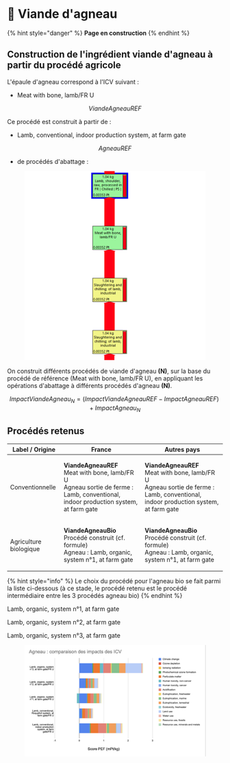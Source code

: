 # 🐑 Viande d'agneau



{% hint style="danger" %}
**Page en construction**
{% endhint %}

## Construction de l'ingrédient viande d'agneau à partir du procédé agricole

L'épaule d'agneau correspond à l'ICV suivant :&#x20;

* Meat with bone, lamb/FR U

$$
ViandeAgneauREF
$$

Ce procédé est construit à partir de :&#x20;

* Lamb, conventional, indoor production system, at farm gate

$$
AgneauREF
$$

* de procédés d'abattage :&#x20;

<figure><img src="../../.gitbook/assets/agneau 1.png" alt=""><figcaption></figcaption></figure>

On construit différents procédés de viande d'agneau **(N)**, sur la base du procédé de référence (Meat with bone, lamb/FR U), en appliquant les opérations d'abattage à différents procédés d'agneau **(N)**.

$$
ImpactViandeAgneau_N = (ImpactViandeAgneauREF - ImpactAgneauREF )+ImpactAgneau_N
$$



## Procédés retenus

| Label / Origine        | France                                                                                                                                                      | Autres pays                                                                                                                                                 |
| ---------------------- | ----------------------------------------------------------------------------------------------------------------------------------------------------------- | ----------------------------------------------------------------------------------------------------------------------------------------------------------- |
| Conventionnelle        | <p><strong>ViandeAgneauREF</strong><br>Meat with bone, lamb/FR U<br>Agneau sortie de ferme : Lamb, conventional, indoor production system, at farm gate</p> | <p><strong>ViandeAgneauREF</strong><br>Meat with bone, lamb/FR U<br>Agneau sortie de ferme : Lamb, conventional, indoor production system, at farm gate</p> |
| Agriculture biologique | <p><strong>ViandeAgneauBio</strong><br>Procédé construit (cf. formule)<br>Agneau : Lamb, organic, system n°1, at farm gate</p>                              | <p><strong>ViandeAgneauBio</strong><br>Procédé construit (cf. formule)<br>Agneau : Lamb, organic, system n°1, at farm gate</p>                              |

{% hint style="info" %}
Le choix du procédé pour l'agneau bio se fait parmi la liste ci-dessous (à ce stade, le procédé retenu est le procédé intermédiaire entre les 3 procédés agneau bio)
{% endhint %}

Lamb, organic, system n°1, at farm gate

Lamb, organic, system n°2, at farm gate

Lamb, organic, system n°3, at farm gate



<figure><img src="../../.gitbook/assets/image (3) (1) (2) (1).png" alt=""><figcaption></figcaption></figure>

